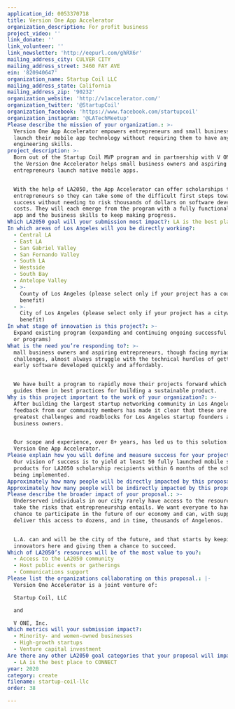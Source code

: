 ```yaml
---
application_id: 0053370718
title: Version One App Accelerator
organization_description: For profit business
project_video: ''
link_donate: ''
link_volunteer: ''
link_newsletter: 'http://eepurl.com/ghRX6r'
mailing_address_city: CULVER CITY
mailing_address_street: 3460 FAY AVE
ein: '820940647'
organization_name: Startup Coil LLC
mailing_address_state: California
mailing_address_zip: '90232'
organization_website: 'http://v1accelerator.com/'
organization_twitter: '@StartupCoil'
organization_facebook: 'https://www.facebook.com/startupcoil'
organization_instagram: '@LATechMeetup'
Please describe the mission of your organization.: >-
  Version One App Accelerator empowers entrepreneurs and small businesses to
  launch their mobile app technology without requiring them to have any software
  engineering skills.
project_description: >-
  Born out of the Startup Coil MVP program and in partnership with V ONE Inc,
  the Version One Accelerator helps small business owners and aspiring startup
  entrepreneurs launch native mobile apps.


  With the help of LA2050, the App Accelerator can offer scholarships to local
  entrepreneurs so they can take some of the difficult first steps toward
  success without needing to risk thousands of dollars on software developer
  costs. They will each emerge from the program with a fully functional mobile
  app and the business skills to keep making progress.
Which LA2050 goal will your submission most impact?: LA is the best place to CREATE
In which areas of Los Angeles will you be directly working?:
  - Central LA
  - East LA
  - San Gabriel Valley
  - San Fernando Valley
  - South LA
  - Westside
  - South Bay
  - Antelope Valley
  - >-
    County of Los Angeles (please select only if your project has a countywide
    benefit)
  - >-
    City of Los Angeles (please select only if your project has a citywide
    benefit)
In what stage of innovation is this project?: >-
  Expand existing program (expanding and continuing ongoing successful projects
  or programs)
What is the need you’re responding to?: >-
  mall business owners and aspiring entrepreneurs, though facing myriad
  challenges, almost always struggle with the technical hurdles of getting their
  early software developed quickly and affordably.


  We have built a program to rapidly move their projects forward which also
  guides them in best practices for building a sustainable product.
Why is this project important to the work of your organization?: >-
  After building the largest startup networking community in Los Angeles,
  feedback from our community members has made it clear that these are the
  greatest challenges and roadblocks for Los Angeles startup founders and small
  business owners.


  Our scope and experience, over 8+ years, has led us to this solution: The
  Version One App Accelerator.
Please explain how you will define and measure success for your project.: >-
  Our vision of success is to yield at least 50 fully launched mobile software
  products for LA2050 scholarship recipients within 6 months of the scholarship
  being implemented.
Approximately how many people will be directly impacted by this proposal?: '50'
Approximately how many people will be indirectly impacted by this proposal?: '50000'
Please describe the broader impact of your proposal.: >-
  Underserved individuals in our city rarely have access to the resources to
  take the risks that entrepreneurship entails. We want everyone to have a
  chance to participate in the future of our economy and can, with support,
  deliver this access to dozens, and in time, thousands of Angelenos.


  L.A. can and will be the city of the future, and that starts by keeping our
  innovators here and giving them a chance to succeed.
Which of LA2050’s resources will be of the most value to you?:
  - Access to the LA2050 community
  - Host public events or gatherings
  - Communications support
Please list the organizations collaborating on this proposal.: |-
  Version One Accelerator is a joint venture of:

  Startup Coil, LLC

  and

  V ONE, Inc.
Which metrics will your submission impact?:
  - Minority- and women-owned businesses
  - High-growth startups
  - Venture capital investment
Are there any other LA2050 goal categories that your proposal will impact?:
  - LA is the best place to CONNECT
year: 2020
category: create
filename: startup-coil-llc
order: 38

---
```

